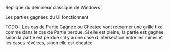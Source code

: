 Réplique du démineur classique de Windows

Les parties gagnées du UI fonctionnent

TODO :
Les cas de Partie Gagnée ou Cheatée vont retourner une grille fixe comme dans le cas de Partie perdue. Si elle est pleine, la partie est gagnée, sinon la partie est perdue s'il y a une case d'intersection entre les mines et les cases révélées, sinon elle est cheatée